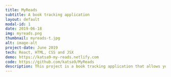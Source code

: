 ```yaml
---
title: MyReads
subtitle: A book tracking application
layout: default
modal-id: 1
date: 2019-06-18
img: myreads.png
thumbnail: myreads-t.jpg
alt: image-alt
project-date: June 2019
tech: React, HTML, CSS and JSX
demo: https://katsa9-my-reads.netlify.com
code: https://github.com/katsa9/MyReads
description: This project is a book tracking application that allows you to manage your books. It consists of three bookshelves namely, Want to read, Currently reading and Read. The application allows you to search for books and then assign them to one of the above bookshelves. You can also move books from one shelf to another or remove them from the shelf entirely. The aim of this project was to learn the basics of react, react-router and state management.
---
```

